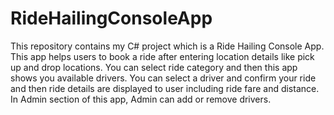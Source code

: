 # RideHailingConsoleApp
This repository contains my C# project which is a Ride Hailing Console App. This app helps users to book a ride after entering location details like pick up and drop locations. You can select ride category and then this app shows you available drivers. You can select a driver and confirm your ride and then ride details are displayed to user including ride fare and distance. In Admin section of this app, Admin can add or remove drivers.
